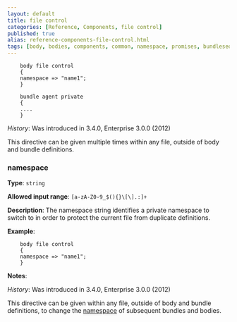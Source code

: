 ```yaml
---
layout: default
title: file control
categories: [Reference, Components, file control]
published: true
alias: reference-components-file-control.html
tags: [body, bodies, components, common, namespace, promises, bundlesequence]
---
```



```cf3
    body file control
    {
    namespace => "name1"; 
    }
    
    bundle agent private
    {
    ....
    }
```

*History*: Was introduced in 3.4.0, Enterprise 3.0.0 (2012)

This directive can be given multiple times within any file,
outside of body and bundle definitions.


### namespace

**Type**: `string`

**Allowed input range**: `[a-zA-Z0-9_$(){}\[\].:]+`

**Description**: The namespace string identifies a private namespace 
to switch to in order to protect the current file from duplicate definitions.

**Example**:

```cf3
    body file control
    {
    namespace => "name1"; 
    }
```

**Notes**:

*History*: Was introduced in 3.4.0, Enterprise 3.0.0 (2012)

This directive can be given within any file, outside of body and bundle 
definitions, to change the
[namespace](manuals-language-concepts-namespaces.html) of subsequent bundles 
and bodies.
